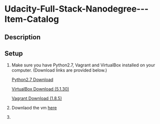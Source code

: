 # Udacity-Full-Stack-Nanodegree---Item-Catalog

## Description

## Setup

1. Make sure you have Python2.7, Vagrant and VirtualBox installed on your computer. (Download links are provided below.)

    [Python2.7 Download](https://www.python.org/downloads/)

    [VirtualBox Download (5.1.30)](https://www.virtualbox.org/wiki/Downloads)

    [Vagrant Download (1.8.5)](https://releases.hashicorp.com/vagrant/?_ga=2.146818743.1445943320.1515078265-241047305.1515078265)

2. Downlaod the vm [here](https://github.com/udacity/fullstack-nanodegree-vm)

3.
